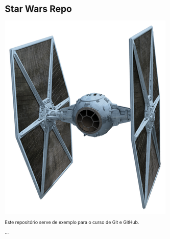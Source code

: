 ﻿# Star Wars Repo

![TIE Fighter](01.png)

Este repositório serve de exemplo para o curso de Git e GitHub.


...